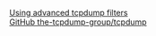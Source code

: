[Using advanced tcpdump filters](https://support.f5.com/csp/article/K2289)    
[GitHub the-tcpdump-group/tcpdump](https://github.com/the-tcpdump-group/tcpdump/blob/master/print-domain.c)
